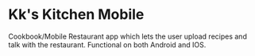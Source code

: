 # Kk's Kitchen Mobile
 
Cookbook/Mobile Restaurant app which lets the user upload recipes and talk with the restaurant. Functional on both Android and IOS. 
